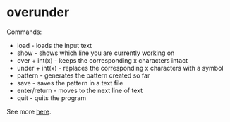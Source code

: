 # overunder

Commands:

- load - loads the input text
- show - shows which line you are currently working on
- over + int(x) - keeps the corresponding x characters intact
- under + int(x) - replaces the corresponding x characters with a symbol
- pattern - generates the pattern created so far
- save - saves the pattern in a text file
- enter/return - moves to the next line of text
- quit - quits the program

See more [here](https://pzwiki.wdka.nl/mediadesign/User:Alice/Special_Issue_V).
